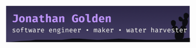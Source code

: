 <div id="header" align="center">
  <img src="https://raw.githubusercontent.com/jongolden/jongolden/main/github-image-cropped.png" alt="banner that says Jonathan Golden - software engineer, maker of things, and apostle of water management">
</div>
<br></br>
